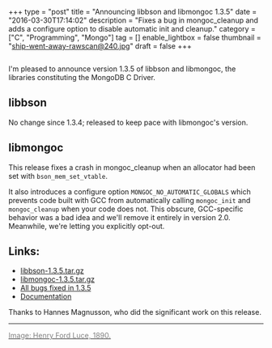 +++
type = "post"
title = "Announcing libbson and libmongoc 1.3.5"
date = "2016-03-30T17:14:02"
description = "Fixes a bug in mongoc_cleanup and adds a configure option to disable automatic init and cleanup."
category = ["C", "Programming", "Mongo"]
tag = []
enable_lightbox = false
thumbnail = "ship-went-away-rawscan@240.jpg"
draft = false
+++

<p><img alt="" src="ship-went-away-rawscan.jpg" /></p>
<p>I'm pleased to announce version 1.3.5 of libbson and libmongoc, the libraries
constituting the MongoDB C Driver.</p>
<h2 id="libbson">libbson</h2>
<p>No change since 1.3.4; released to keep pace with libmongoc's version.</p>
<h2 id="libmongoc">libmongoc</h2>
<p>This release fixes a crash
in mongoc_cleanup when an allocator had been set with <code>bson_mem_set_vtable</code>.</p>
<p>It also
introduces a configure option <code>MONGOC_NO_AUTOMATIC_GLOBALS</code> which prevents code
built with GCC from automatically calling <code>mongoc_init</code> and <code>mongoc_cleanup</code> when
your code does not. This obscure, GCC-specific behavior was a bad idea and we'll remove it entirely in version 2.0. Meanwhile, we're letting you explicitly opt-out.</p>
<h2 id="links">Links:</h2>
<ul>
<li><a href="https://github.com/mongodb/libbson/releases/download/1.3.5/libbson-1.3.5.tar.gz">libbson-1.3.5.tar.gz</a></li>
<li><a href="https://github.com/mongodb/mongo-c-driver/releases/download/1.3.5/mongo-c-driver-1.3.5.tar.gz">libmongoc-1.3.5.tar.gz</a></li>
<li><a href="https://jira.mongodb.org/issues/?jql=project%20%3D%20CDRIVER%20AND%20fixVersion%20%3D%201.3.5%20ORDER%20BY%20due%20ASC%2C%20priority%20DESC%2C%20created%20ASC">All bugs fixed in 1.3.5</a></li>
<li><a href="https://api.mongodb.org/c/">Documentation</a></li>
</ul>
<p>Thanks to Hannes Magnusson, who did the significant work on this release.</p>
<hr />
<p><a href="http://www.oldbookillustrations.com/illustrations/ship-went-away/"><span style="color: gray">Image: Henry Ford Luce, 1890.</span></a></p>
